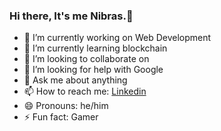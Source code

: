 ### Hi there, It's me Nibras.👋

- 🔭 I’m currently working on Web Development
- 🌱 I’m currently learning blockchain
- 👯 I’m looking to collaborate on 
- 🤔 I’m looking for help with Google
- 💬 Ask me about anything
- 📫 How to reach me: [Linkedin](https://www.linkedin.com/in/nibras-ahmed-9031b2201)
- 😄 Pronouns: he/him
- ⚡ Fun fact: Gamer
